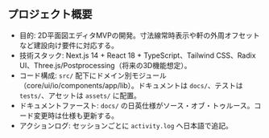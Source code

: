 ## プロジェクト概要
- 目的: 2D平面図エディタMVPの開発。寸法線常時表示や軒の外周オフセットなど建設向け要件に対応する。
- 技術スタック: Next.js 14 + React 18 + TypeScript、Tailwind CSS、Radix UI、Three.js/Postprocessing（将来の3D機能想定）。
- コード構成: `src/` 配下にドメイン別モジュール（core/ui/io/components/app/lib）。ドキュメントは `docs/`、テストは `tests/`、アセットは `assets/` に配置。
- ドキュメントファースト: `docs/` の日英仕様がソース・オブ・トゥルース。コード変更時は仕様も更新する。
- アクションログ: セッションごとに `activity.log` へ日本語で追記。
